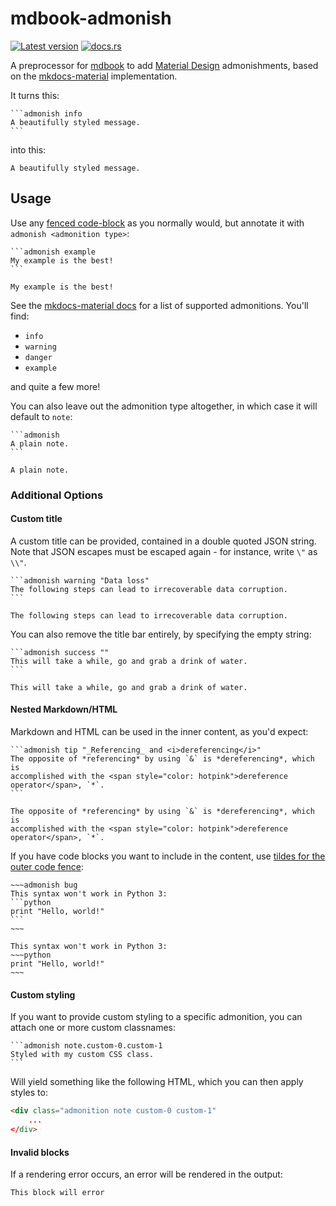 # mdbook-admonish

[![Latest version](https://img.shields.io/crates/v/mdbook-admonish.svg)](https://crates.io/crates/mdbook-admonish)
[![docs.rs](https://img.shields.io/docsrs/mdbook-admonish)](https://docs.rs/mdbook-admonish)

A preprocessor for [mdbook](https://github.com/rust-lang-nursery/mdBook) to add [Material Design](https://material.io/design) admonishments, based on the [mkdocs-material](https://squidfunk.github.io/mkdocs-material/reference/admonitions/) implementation.

It turns this:

````
```admonish info
A beautifully styled message.
```
````

into this:

```admonish info
A beautifully styled message.
```

## Usage

Use any [fenced code-block](https://spec.commonmark.org/0.30/#fenced-code-blocks) as you normally would, but annotate it with `admonish <admonition type>`:

````
```admonish example
My example is the best!
```
````

```admonish example
My example is the best!
```

See the [mkdocs-material docs](https://squidfunk.github.io/mkdocs-material/reference/admonitions/#supported-types) for a list of supported admonitions. You'll find:

- `info`
- `warning`
- `danger`
- `example`

and quite a few more!

You can also leave out the admonition type altogether, in which case it will default to `note`:

````
```admonish
A plain note.
```
````

```admonish
A plain note.
```

### Additional Options

#### Custom title

A custom title can be provided, contained in a double quoted JSON string.
Note that JSON escapes must be escaped again - for instance, write `\"` as `\\"`.

````
```admonish warning "Data loss"
The following steps can lead to irrecoverable data corruption.
```
````

```admonish warning "Data loss"
The following steps can lead to irrecoverable data corruption.
```

You can also remove the title bar entirely, by specifying the empty string:

````
```admonish success ""
This will take a while, go and grab a drink of water.
```
````

```admonish success ""
This will take a while, go and grab a drink of water.
```

#### Nested Markdown/HTML

Markdown and HTML can be used in the inner content, as you'd expect:

````
```admonish tip "_Referencing_ and <i>dereferencing</i>"
The opposite of *referencing* by using `&` is *dereferencing*, which is
accomplished with the <span style="color: hotpink">dereference operator</span>, `*`.
```
````

```admonish tip "_Referencing_ and <i>dereferencing</i>"
The opposite of *referencing* by using `&` is *dereferencing*, which is
accomplished with the <span style="color: hotpink">dereference operator</span>, `*`.
```

If you have code blocks you want to include in the content, use [tildes for the outer code fence](https://spec.commonmark.org/0.30/#fenced-code-blocks):

````
~~~admonish bug
This syntax won't work in Python 3:
```python
print "Hello, world!"
```
~~~
````

```admonish bug
This syntax won't work in Python 3:
~~~python
print "Hello, world!"
~~~
```

#### Custom styling

If you want to provide custom styling to a specific admonition, you can attach one or more custom classnames:

````
```admonish note.custom-0.custom-1
Styled with my custom CSS class.
```
````

Will yield something like the following HTML, which you can then apply styles to:

```html
<div class="admonition note custom-0 custom-1"
    ...
</div>
```

#### Invalid blocks

If a rendering error occurs, an error will be rendered in the output:

```admonish title="
This block will error
```
